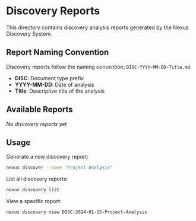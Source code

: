 # Discovery Reports

This directory contains discovery analysis reports generated by the Nexus Discovery System.

## Report Naming Convention

Discovery reports follow the naming convention: `DISC-YYYY-MM-DD-Title.md`

- **DISC**: Document type prefix
- **YYYY-MM-DD**: Date of analysis
- **Title**: Descriptive title of the analysis

## Available Reports

*No discovery reports yet*

## Usage

Generate a new discovery report:
```bash
nexus discover --save "Project Analysis"
```

List all discovery reports:
```bash
nexus discovery list
```

View a specific report:
```bash
nexus discovery view DISC-2024-01-15-Project-Analysis
```